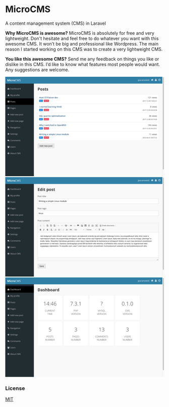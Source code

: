# MicroCMS
A content management system (CMS) in Laravel

**Why MicroCMS is awesome?** MicroCMS is absolutely for free and very lightweight. Don't hesitate and feel free to do whatever you want with this awesome CMS. It won’t be big and professional like Wordpress. The main reason I started working on this CMS was to create a very lightweight CMS.

**You like this awesome CMS?** Send me any feedback on things you like or dislike in this CMS. I’d like to know what features most people would want. Any suggestions are welcome.

![](screenshots/2022-06-01_14.45.16.png)
![](screenshots/2022-06-01_14.45.46.png)
![](screenshots/2022-06-01_14.46.01.png)

### License
[MIT](https://mit-license.org/)
